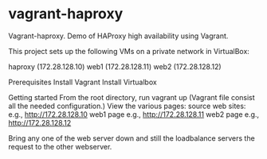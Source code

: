 # vagrant-haproxy
Vagrant-haproxy.
Demo of HAProxy high availability using Vagrant.

This project sets up the following VMs on a private network in VirtualBox:

haproxy (172.28.128.10)
web1 (172.28.128.11)
web2 (172.28.128.12)


Prerequisites
Install Vagrant
Install Virtualbox

Getting started
From the root directory, run vagrant up (Vagrant file consist all the needed configuration.)
View the various pages:
source web sites: e.g., http://172.28.128.10
web1 page e.g., http://172.28.128.11
web2 page e.g., http://172.28.128.12

Bring any one of the web server down and still the loadbalance servers the request to the other webserver.

